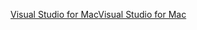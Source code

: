 [<span data-ttu-id="71d5c-101">Visual Studio for Mac</span><span class="sxs-lookup"><span data-stu-id="71d5c-101">Visual Studio for Mac</span></span>](https://visualstudio.microsoft.com/vs/mac/)
